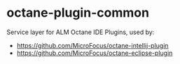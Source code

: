 # octane-plugin-common

Service layer for ALM Octane IDE Plugins, used by:
* https://github.com/MicroFocus/octane-intellij-plugin
* https://github.com/MicroFocus/octane-eclipse-plugin
